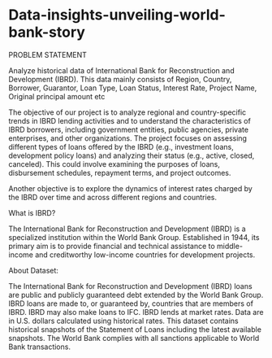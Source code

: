 # Data-insights-unveiling-world-bank-story
PROBLEM STATEMENT 


Analyze historical data of International Bank for Reconstruction and Development (IBRD). This data mainly consists of Region, Country, Borrower, Guarantor, Loan Type, Loan Status, Interest Rate, Project Name, Original principal amount etc

The objective of our project is to analyze regional and country-specific trends in IBRD lending activities and to understand the characteristics of IBRD borrowers, including government entities, public agencies, private enterprises, and other organizations. The project focuses on assessing different types of loans offered by the IBRD (e.g., investment loans, development policy loans) and analyzing their status (e.g., active, closed, canceled). This could involve examining the purposes of loans, disbursement schedules, repayment terms, and project outcomes. 

Another objective is to explore the dynamics of interest rates charged by the IBRD over time and across different regions and countries.






What is IBRD?

The International Bank for Reconstruction and Development (IBRD) is a specialized institution within the World Bank Group. Established in 1944, its primary aim is to provide financial and technical assistance to middle-income and creditworthy low-income countries for development projects.







About Dataset: 

The International Bank for Reconstruction and Development (IBRD) loans are public and publicly guaranteed debt extended by the World Bank Group. IBRD loans are made to, or guaranteed by, countries that are members of IBRD. IBRD may also make loans to IFC. IBRD lends at market rates. Data are in U.S. dollars calculated using historical rates. This dataset contains historical snapshots of the Statement of Loans including the latest available snapshots. The World Bank complies with all sanctions applicable to World Bank transactions.
